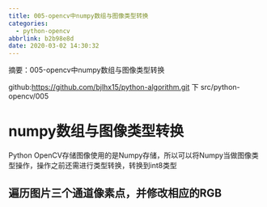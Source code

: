 ```yaml
---
title: 005-opencv中numpy数组与图像类型转换
categories:
  - python-opencv
abbrlink: b2b98e8d
date: 2020-03-02 14:30:32
---
```


摘要：005-opencv中numpy数组与图像类型转换

github:https://github.com/bjlhx15/python-algorithm.git 下 src/python-opencv/005
<!-- more -->

# numpy数组与图像类型转换
Python OpenCV存储图像使用的是Numpy存储，所以可以将Numpy当做图像类型操作，操作之前还需进行类型转换，转换到int8类型

## 遍历图片三个通道像素点，并修改相应的RGB

